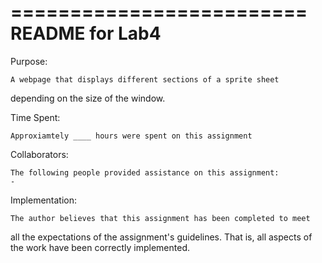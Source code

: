 
=========================
  README for Lab4
=========================



Purpose: 

    A webpage that displays different sections of a sprite sheet 
depending on the size of the window. 

			
Time Spent:

    Approxiamtely ____ hours were spent on this assignment


Collaborators: 

    The following people provided assistance on this assignment:
	- 


Implementation: 

    The author believes that this assignment has been completed to meet 
all the expectations of the assignment's guidelines. That is, all aspects 
of the work have been correctly implemented. 
